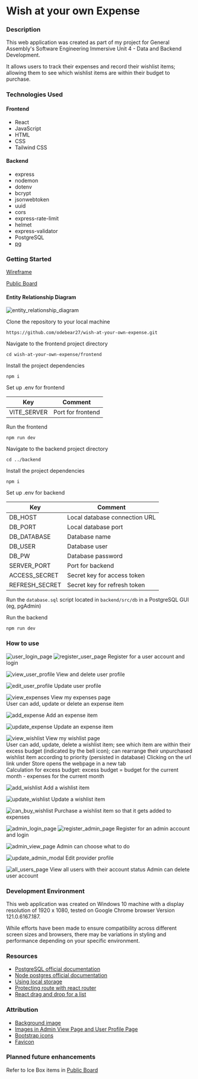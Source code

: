 # Wish at your own Expense

### Description

This web application was created as part of my project for General Assembly's Software Engineering Immersive Unit 4 - Data and Backend Development.

It allows users to track their expenses and record their wishlist items; allowing them to see which wishlist items are within their budget to purchase.

### Technologies Used

#### Frontend

- React
- JavaScript
- HTML
- CSS
- Tailwind CSS

#### Backend

- express
- nodemon
- dotenv
- bcrypt
- jsonwebtoken
- uuid
- cors
- express-rate-limit
- helmet
- express-validator
- PostgreSQL
- [pg](https://node-postgres.com/)

### Getting Started

[Wireframe](https://www.figma.com/file/LjzKlypYnWFNhNUUQMzuiM/Wish-at-your-own-Expense?type=design&node-id=0-1&mode=design&t=JcCWPsXHDlRd4KBw-0)

[Public Board](https://github.com/users/odebear27/projects/4)

#### Entity Relationship Diagram

![entity_relationship_diagram](./readme_screenshots/ERD.jpg)

Clone the repository to your local machine

```
https://github.com/odebear27/wish-at-your-own-expense.git
```

Navigate to the frontend project directory

```
cd wish-at-your-own-expense/frontend
```

Install the project dependencies

```
npm i
```

Set up .env for frontend

| Key         | Comment           |
| ----------- | ----------------- |
| VITE_SERVER | Port for frontend |

Run the frontend

```
npm run dev
```

Navigate to the backend project directory

```
cd ../backend
```

Install the project dependencies

```
npm i
```

Set up .env for backend

| Key            | Comment                       |
| -------------- | ----------------------------- |
| DB_HOST        | Local database connection URL |
| DB_PORT        | Local database port           |
| DB_DATABASE    | Database name                 |
| DB_USER        | Database user                 |
| DB_PW          | Database password             |
| SERVER_PORT    | Port for backend              |
| ACCESS_SECRET  | Secret key for access token   |
| REFRESH_SECRET | Secret key for refresh token  |

Run the `database.sql` script located in `backend/src/db` in a PostgreSQL GUI (eg, pgAdmin)

Run the backend

```
npm run dev
```

### How to use

![user_login_page](./readme_screenshots/user/user_login.jpg)
![register_user_page](./readme_screenshots/user/register_user.jpg)
Register for a user account and login

![view_user_profile](./readme_screenshots/user/user_profile.jpg)
View and delete user profile

![edit_user_profile](./readme_screenshots/user/update_user_profile.jpg)
Update user profile

![view_expenses](./readme_screenshots/user/expenses_page.jpg)
View my expenses page  
User can add, update or delete an expense item

![add_expense](./readme_screenshots/user/add_expense_modal.jpg)
Add an expense item

![update_expense](./readme_screenshots/user/update_expense_modal.jpg)
Update an expense item

![view_wishlist](./readme_screenshots/user/wishlist_page.jpg)
View my wishlist page  
User can add, update, delete a wishlist item; see which item are within their excess budget (indicated by the bell icon); can rearrange their unpurchased wishlist item according to priority (persisted in database)
Clicking on the url link under Store opens the webpage in a new tab  
Calculation for excess budget: excess budget = budget for the current month - expenses for the current month

![add_wishlist](./readme_screenshots/user/add_wishlist_modal.jpg)
Add a wishlist item

![update_wishlist](./readme_screenshots/user/update_wishlist_modal.jpg)
Update a wishlist item

![can_buy_wishlist](./readme_screenshots/user/can_buy_modal.jpg)
Purchase a wishlist item so that it gets added to expenses

![admin_login_page](./readme_screenshots/admin/admin_login.jpg)
![register_admin_page](./readme_screenshots/admin/register_admin.jpg)
Register for an admin account and login

![admin_view_page](./readme_screenshots/admin/admin_view_page.jpg)
Admin can choose what to do

![update_admin_modal](./readme_screenshots/admin/update_admin_modal.jpg)
Edit provider profile

![all_users_page](./readme_screenshots/admin/all_users_page.jpg)
View all users with their account status
Admin can delete user account

### Development Environment

This web application was created on Windows 10 machine with a display resolution of 1920 x 1080, tested on Google Chrome browser Version 121.0.6167.187.

While efforts have been made to ensure compatibility across different screen sizes and browsers, there may be variations in styling and performance depending on your specific environment.

### Resources

- [PostgreSQL official documentation](https://www.postgresql.org/docs/16)
- [Node postgres official documentation](https://node-postgres.com/apis/pool#poolquery)
- [Using local storage](https://blog.logrocket.com/localstorage-javascript-complete-guide/)
- [Protecting route with react router](https://blog.logrocket.com/authentication-react-router-v6/)
- [React drag and drop for a list](https://codesandbox.io/p/sandbox/github/react-dnd/react-dnd/tree/gh-pages/examples_js/04-sortable/simple)

### Attribution

- [Background image](https://www.freepik.com/free-vector/watercolor-christmas-background_20290853.htm#from_view=detail_alsolike)
- [Images in Admin View Page and User Profile Page](https://www.cleanpng.com/)
- [Bootstrap icons](https://icons.getbootstrap.com/)
- [Favicon](https://icons8.com/icon/17361/santa)

### Planned future enhancements

Refer to Ice Box items in [Public Board](https://github.com/users/odebear27/projects/4/views/1)

